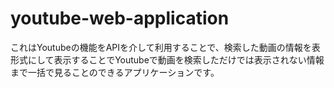 # youtube-web-application

これはYoutubeの機能をAPIを介して利用することで、検索した動画の情報を表形式にして表示することでYoutubeで動画を検索しただけでは表示されない情報まで一括で見ることのできるアプリケーションです。
